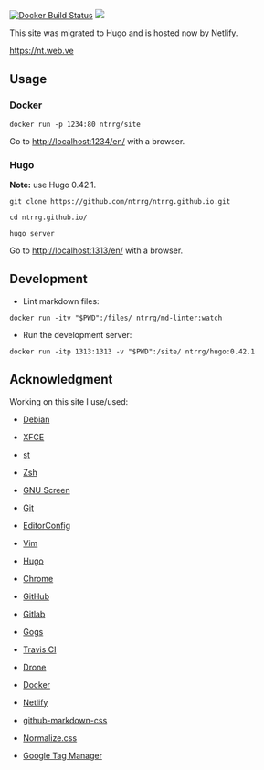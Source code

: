 [![Docker Build Status](https://img.shields.io/docker/build/ntrrg/site.svg)](https://store.docker.com/community/images/ntrrg/site)
[![](https://images.microbadger.com/badges/image/ntrrg/site.svg)](https://microbadger.com/images/ntrrg/site "Get your own image badge on microbadger.com")

This site was migrated to Hugo and is hosted now by Netlify.

<https://nt.web.ve>

## Usage

### Docker

```shell-session
docker run -p 1234:80 ntrrg/site
```

Go to <http://localhost:1234/en/> with a browser.

### Hugo

**Note:** use Hugo 0.42.1.

```shell-session
git clone https://github.com/ntrrg/ntrrg.github.io.git
```

```shell-session
cd ntrrg.github.io/
```

```shell-session
hugo server
```

Go to <http://localhost:1313/en/> with a browser.

## Development

* Lint markdown files:

```shell-session
docker run -itv "$PWD":/files/ ntrrg/md-linter:watch
```

* Run the development server:

```shell-session
docker run -itp 1313:1313 -v "$PWD":/site/ ntrrg/hugo:0.42.1
```

## Acknowledgment

Working on this site I use/used:

* [Debian](https://www.debian.org/)

* [XFCE](https://xfce.org/)

* [st](https://st.suckless.org/)

* [Zsh](http://www.zsh.org/)

* [GNU Screen](https://www.gnu.org/software/screen)

* [Git](https://git-scm.com/)

* [EditorConfig](http://editorconfig.org/)

* [Vim](https://www.vim.org/)

* [Hugo](https://gohugo.io)

* [Chrome](https://www.google.com/chrome/browser/desktop/index.html)

* [GitHub](https://github.com)

* [Gitlab](https://gitlab.com/)

* [Gogs](https://gogs.io/)

* [Travis CI](https://travis-ci.org)

* [Drone](https://drone.io/)

* [Docker](https://docker.com)

* [Netlify](https://www.netlify.com/)

* [github-markdown-css](https://github.com/sindresorhus/github-markdown-css)

* [Normalize.css](https://necolas.github.io/normalize.css/)

* [Google Tag Manager](https://www.google.com/analytics/tag-manager/)

